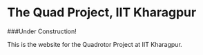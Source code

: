 # The Quad Project, IIT Kharagpur
###Under Construction!

This is the website for the Quadrotor Project at IIT Kharagpur.



